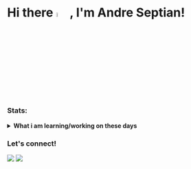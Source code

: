 # Hi there <img src="https://media.giphy.com/media/hvRJCLFzcasrR4ia7z/giphy.gif" width="5%"> , I'm Andre Septian!

### Stats:
<details>
 <summary><strong>What i am learning/working on these days</strong></summary>
    - 🔭 I’m currently working on Mayora Indah Tbk </br>
    - 🌱 I’m currently learning Java and PHP </br>
    - 💬 Ask me about anything.</br>
    - 📫 How to reach me: <a href="andreseptian.ibn@gmail.com">Email me!</a>  </br>
    - 😄 Pronouns: He/Him </br>
    - ⚡ Fun fact: ... </br>
    
 📊 &nbsp;**This week I spent my time on**

<!-- ![Wwakatime stats](https://github-readme-stats-taupe-two.vercel.app/api/wakatime?username=andreseptian&hide_title=true&hide_border=true&langs_count=5&bg_color=00000000&text_color=777) -->
</details>
<!-- <p>
    <img src="https://github-readme-stats.vercel.app/api?username=andreseptian&hide=contribs,prs&show_icons=true&hide_border=true&title_color=000" />
    <img src="https://github-readme-stats.vercel.app/api/top-langs/?username=andreseptian&layout=compact" height=180 />
</p> -->

### Let's connect!
<p>
    <a href="https://www.linkedin.com/in/andre-septian/" target="blank"><img src="https://img.shields.io/badge/Andre_Septian-30302f?style=flat&logo=linkedin" /></a>
    <a href="https://twitter.com/siiblack12" target="blank"><img src="https://img.shields.io/badge/@siiblack12_-30302f?style=flat&logo=twitter" /></a>
</p>

